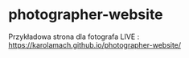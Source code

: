 # photographer-website
Przykładowa strona dla fotografa
LIVE : https://karolamach.github.io/photographer-website/
